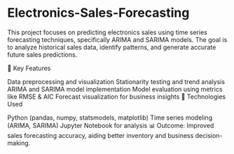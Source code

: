 # Electronics-Sales-Forecasting

This project focuses on predicting electronics sales using time series forecasting techniques, specifically ARIMA and SARIMA models. The goal is to analyze historical sales data, identify patterns, and generate accurate future sales predictions.

🔹 Key Features

Data preprocessing and visualization
Stationarity testing and trend analysis
ARIMA and SARIMA model implementation
Model evaluation using metrics like RMSE & AIC
Forecast visualization for business insights
🔧 Technologies Used

Python (pandas, numpy, statsmodels, matplotlib)
Time series modeling (ARIMA, SARIMA)
Jupyter Notebook for analysis
📊 Outcome: Improved sales forecasting accuracy, aiding better inventory and business decision-making.

